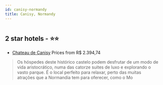 ```yaml
---
id: canisy-normandy
title: Canisy, Normandy
---
```


<center><img src="https://photos.hotelbeds.com/giata/21/210457/210457a_hb_r_001.jpg" alt="" /></center>


##  2 star hotels - ⭐️⭐️

-    [Chateau de Canisy](https://www.hurb.com/br/aud/https://www.hurb.com/br/hotels/canisy/chateau-de-canisy-HT-REMZ?cmp=18055) Prices from R$ 2.394,74
   > Os hóspedes deste histórico castelo podem desfrutar de um modo de vida aristocrático, numa das catorze suites de luxo e explorando o vasto parque. É o local perfeito para relaxar, perto das muitas atrações que a Normandia tem para oferecer, como o Mo
